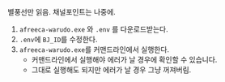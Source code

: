 별풍선만 읽음. 채널포인트는 나중에.

1. `afreeca-warudo.exe` 와 `.env` 를 다운로드받는다.
2. `.env`에 `BJ_ID`를 수정한다.
3. `afreeca-warudo.exe`를 커맨드라인에서 실행한다.
    - 커맨드라인에서 실행해야 에러가 날 경우에 확인할 수 있습니다.
    - 그대로 실행해도 되지만 에러가 날 경우 그냥 꺼져버림.